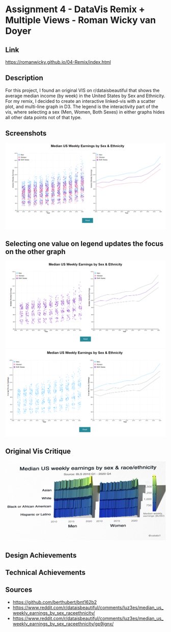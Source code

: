Assignment 4 - DataVis Remix + Multiple Views - Roman Wicky van Doyer
===

Link
---
https://romanwicky.github.io/04-Remix/index.html

Description
---
For this project, I found an original VIS on r/dataisbeautiful that shows the average median income (by week) in the United States by Sex and Ethnicity.
For my remix, I decided to create an interactive linked-vis with a scatter plot, and multi-line graph in D3.
The legend is the interactivity part of the vis, where selecting a sex (Men, Women, Both Sexes) in either graphs
hides all other data points not of that type.

Screenshots
---
![image](images/demo1.png)

Selecting one value on legend updates the focus on the other graph
---
![image](images/demo2.png)
![image](images/demo3.png)

Original Vis Critique
---
![image](images/originalvis.jpg)

Design Achievements
---

Technical Achievements
---


Sources
---

- https://github.com/berthubert/bnt162b2
- https://www.reddit.com/r/dataisbeautiful/comments/luz3es/median_us_weekly_earnings_by_sex_raceethnicity/
- https://www.reddit.com/r/dataisbeautiful/comments/luz3es/median_us_weekly_earnings_by_sex_raceethnicity/gp9ignx/


